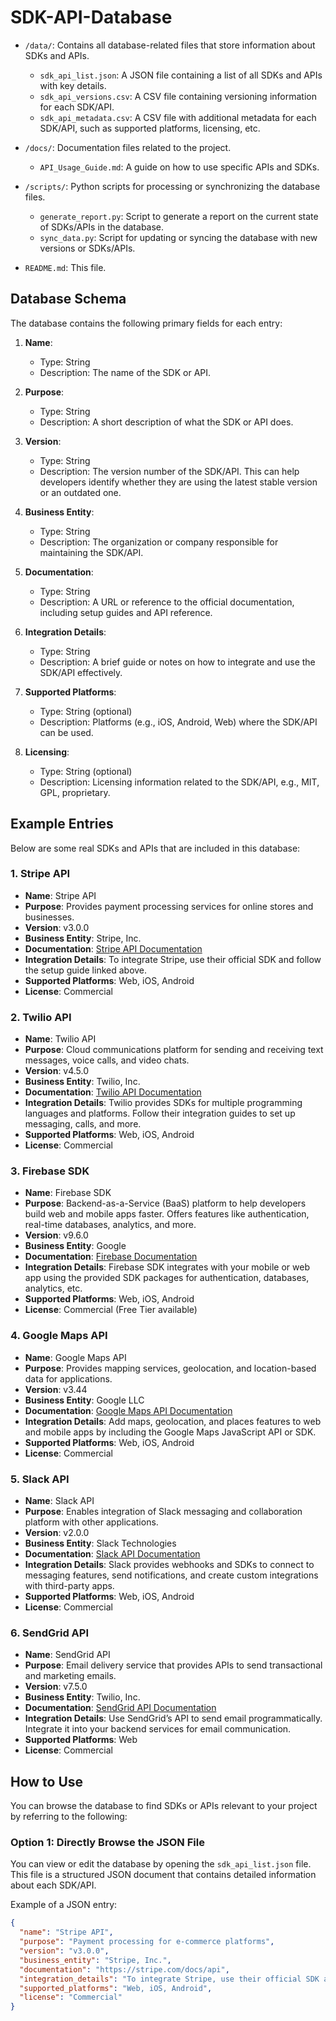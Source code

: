 # SDK-API-Database

- `/data/`: Contains all database-related files that store information about SDKs and APIs.
  - `sdk_api_list.json`: A JSON file containing a list of all SDKs and APIs with key details.
  - `sdk_api_versions.csv`: A CSV file containing versioning information for each SDK/API.
  - `sdk_api_metadata.csv`: A CSV file with additional metadata for each SDK/API, such as supported platforms, licensing, etc.
- `/docs/`: Documentation files related to the project.
  - `API_Usage_Guide.md`: A guide on how to use specific APIs and SDKs.
- `/scripts/`: Python scripts for processing or synchronizing the database files.

  - `generate_report.py`: Script to generate a report on the current state of SDKs/APIs in the database.
  - `sync_data.py`: Script for updating or syncing the database with new versions or SDKs/APIs.

- `README.md`: This file.

## Database Schema

The database contains the following primary fields for each entry:

1. **Name**:
   - Type: String
   - Description: The name of the SDK or API.
2. **Purpose**:
   - Type: String
   - Description: A short description of what the SDK or API does.
3. **Version**:
   - Type: String
   - Description: The version number of the SDK/API. This can help developers identify whether they are using the latest stable version or an outdated one.
4. **Business Entity**:

   - Type: String
   - Description: The organization or company responsible for maintaining the SDK/API.

5. **Documentation**:

   - Type: String
   - Description: A URL or reference to the official documentation, including setup guides and API reference.

6. **Integration Details**:
   - Type: String
   - Description: A brief guide or notes on how to integrate and use the SDK/API effectively.
7. **Supported Platforms**:

   - Type: String (optional)
   - Description: Platforms (e.g., iOS, Android, Web) where the SDK/API can be used.

8. **Licensing**:
   - Type: String (optional)
   - Description: Licensing information related to the SDK/API, e.g., MIT, GPL, proprietary.

## Example Entries

Below are some real SDKs and APIs that are included in this database:

### 1. **Stripe API**

- **Name**: Stripe API
- **Purpose**: Provides payment processing services for online stores and businesses.
- **Version**: v3.0.0
- **Business Entity**: Stripe, Inc.
- **Documentation**: [Stripe API Documentation](https://stripe.com/docs/api)
- **Integration Details**: To integrate Stripe, use their official SDK and follow the setup guide linked above.
- **Supported Platforms**: Web, iOS, Android
- **License**: Commercial

### 2. **Twilio API**

- **Name**: Twilio API
- **Purpose**: Cloud communications platform for sending and receiving text messages, voice calls, and video chats.
- **Version**: v4.5.0
- **Business Entity**: Twilio, Inc.
- **Documentation**: [Twilio API Documentation](https://www.twilio.com/docs/usage/api)
- **Integration Details**: Twilio provides SDKs for multiple programming languages and platforms. Follow their integration guides to set up messaging, calls, and more.
- **Supported Platforms**: Web, iOS, Android
- **License**: Commercial

### 3. **Firebase SDK**

- **Name**: Firebase SDK
- **Purpose**: Backend-as-a-Service (BaaS) platform to help developers build web and mobile apps faster. Offers features like authentication, real-time databases, analytics, and more.
- **Version**: v9.6.0
- **Business Entity**: Google
- **Documentation**: [Firebase Documentation](https://firebase.google.com/docs)
- **Integration Details**: Firebase SDK integrates with your mobile or web app using the provided SDK packages for authentication, databases, analytics, etc.
- **Supported Platforms**: Web, iOS, Android
- **License**: Commercial (Free Tier available)

### 4. **Google Maps API**

- **Name**: Google Maps API
- **Purpose**: Provides mapping services, geolocation, and location-based data for applications.
- **Version**: v3.44
- **Business Entity**: Google LLC
- **Documentation**: [Google Maps API Documentation](https://developers.google.com/maps/documentation)
- **Integration Details**: Add maps, geolocation, and places features to web and mobile apps by including the Google Maps JavaScript API or SDK.
- **Supported Platforms**: Web, iOS, Android
- **License**: Commercial

### 5. **Slack API**

- **Name**: Slack API
- **Purpose**: Enables integration of Slack messaging and collaboration platform with other applications.
- **Version**: v2.0.0
- **Business Entity**: Slack Technologies
- **Documentation**: [Slack API Documentation](https://api.slack.com/)
- **Integration Details**: Slack provides webhooks and SDKs to connect to messaging features, send notifications, and create custom integrations with third-party apps.
- **Supported Platforms**: Web, iOS, Android
- **License**: Commercial

### 6. **SendGrid API**

- **Name**: SendGrid API
- **Purpose**: Email delivery service that provides APIs to send transactional and marketing emails.
- **Version**: v7.5.0
- **Business Entity**: Twilio, Inc.
- **Documentation**: [SendGrid API Documentation](https://docs.sendgrid.com/)
- **Integration Details**: Use SendGrid’s API to send email programmatically. Integrate it into your backend services for email communication.
- **Supported Platforms**: Web
- **License**: Commercial

## How to Use

You can browse the database to find SDKs or APIs relevant to your project by referring to the following:

### Option 1: Directly Browse the JSON File

You can view or edit the database by opening the `sdk_api_list.json` file. This file is a structured JSON document that contains detailed information about each SDK/API.

Example of a JSON entry:

```json
{
  "name": "Stripe API",
  "purpose": "Payment processing for e-commerce platforms",
  "version": "v3.0.0",
  "business_entity": "Stripe, Inc.",
  "documentation": "https://stripe.com/docs/api",
  "integration_details": "To integrate Stripe, use their official SDK and follow the setup guide linked above.",
  "supported_platforms": "Web, iOS, Android",
  "license": "Commercial"
}
```
